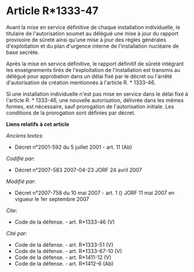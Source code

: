 # Article R*1333-47

Avant la mise en service définitive de chaque installation individuelle, le titulaire de l'autorisation soumet au délégué une
mise à jour du rapport provisoire de sûreté ainsi qu'une mise à jour des règles générales d'exploitation et du plan d'urgence
interne de l'installation nucléaire de base secrète. 

Après la mise en service définitive, le rapport définitif de sûreté intégrant les enseignements tirés de l'exploitation de
l'installation est transmis au délégué pour approbation dans un délai fixé par le décret ou l'arrêté d'autorisation de
création mentionnés à l'article R. * 1333-46. 

Si une installation individuelle n'est pas mise en service dans le délai fixé à l'article R. * 1333-46, une nouvelle
autorisation, délivrée dans les mêmes formes, est nécessaire, sauf prorogation de l'autorisation initiale. Les conditions de
la prorogation sont définies par décret.

**Liens relatifs à cet article**

_Anciens textes_:

  - Décret n°2001-592 du 5 juillet 2001 - art. 11 (Ab)

_Codifié par_:

  - Décret n°2007-583 2007-04-23 JORF 24 avril 2007

_Modifié par_:

  - Décret n°2007-758 du 10 mai 2007 - art. 1 () JORF 11 mai 2007 en vigueur le 1er septembre 2007

_Cite_:

  - Code de la défense. - art. R*1333-46 (V)

_Cité par_:

  - Code de la défense. - art. R*1333-51 (V)
  - Code de la défense. - art. R*1333-67-10 (V)
  - Code de la défense. - art. R*1411-12 (V)
  - Code de la défense. - art. R*1412-6 (Ab)
